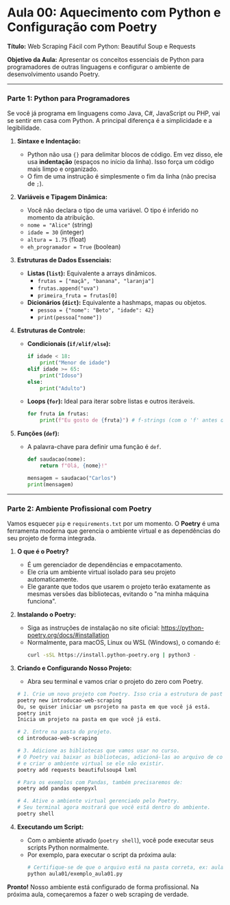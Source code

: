 # Aula 00: Aquecimento com Python e Configuração com Poetry

**Título:** Web Scraping Fácil com Python: Beautiful Soup e Requests

**Objetivo da Aula:** Apresentar os conceitos essenciais de Python para programadores de outras linguagens e configurar o ambiente de desenvolvimento usando Poetry.

---

### Parte 1: Python para Programadores

Se você já programa em linguagens como Java, C#, JavaScript ou PHP, vai se sentir em casa com Python. A principal diferença é a simplicidade e a legibilidade.

1.  **Sintaxe e Indentação:**
    -   Python não usa `{}` para delimitar blocos de código. Em vez disso, ele usa **indentação** (espaços no início da linha). Isso força um código mais limpo e organizado.
    -   O fim de uma instrução é simplesmente o fim da linha (não precisa de `;`).

2.  **Variáveis e Tipagem Dinâmica:**
    -   Você não declara o tipo de uma variável. O tipo é inferido no momento da atribuição.
    -   `nome = "Alice"` (string)
    -   `idade = 30` (integer)
    -   `altura = 1.75` (float)
    -   `eh_programador = True` (boolean)

3.  **Estruturas de Dados Essenciais:**
    -   **Listas (`list`):** Equivalente a arrays dinâmicos.
        -   `frutas = ["maçã", "banana", "laranja"]`
        -   `frutas.append("uva")`
        -   `primeira_fruta = frutas[0]`
    -   **Dicionários (`dict`):** Equivalente a hashmaps, mapas ou objetos.
        -   `pessoa = {"nome": "Beto", "idade": 42}`
        -   `print(pessoa["nome"])`

4.  **Estruturas de Controle:**
    -   **Condicionais (`if/elif/else`):**
        ```python
        if idade < 18:
            print("Menor de idade")
        elif idade >= 65:
            print("Idoso")
        else:
            print("Adulto")
        ```
    -   **Loops (`for`):** Ideal para iterar sobre listas e outros iteráveis.
        ```python
        for fruta in frutas:
            print(f"Eu gosto de {fruta}") # f-strings (com o 'f' antes da string) são ótimas para formatar!
        ```

5.  **Funções (`def`):**
    -   A palavra-chave para definir uma função é `def`.
        ```python
        def saudacao(nome):
            return f"Olá, {nome}!"

        mensagem = saudacao("Carlos")
        print(mensagem)
        ```

---

### Parte 2: Ambiente Profissional com Poetry 

Vamos esquecer `pip` e `requirements.txt` por um momento. O **Poetry** é uma ferramenta moderna que gerencia o ambiente virtual e as dependências do seu projeto de forma integrada.

1.  **O que é o Poetry?**
    -   É um gerenciador de dependências e empacotamento.
    -   Ele cria um ambiente virtual isolado para seu projeto automaticamente.
    -   Ele garante que todos que usarem o projeto terão exatamente as mesmas versões das bibliotecas, evitando o "na minha máquina funciona".

2.  **Instalando o Poetry:**
    -   Siga as instruções de instalação no site oficial: https://python-poetry.org/docs/#installation
    -   Normalmente, para macOS, Linux ou WSL (Windows), o comando é:
        ```bash
        curl -sSL https://install.python-poetry.org | python3 -
        ```

3.  **Criando e Configurando Nosso Projeto:**
    -   Abra seu terminal e vamos criar o projeto do zero com Poetry.

    ```bash
    # 1. Crie um novo projeto com Poetry. Isso cria a estrutura de pastas.
    poetry new introducao-web-scraping
    Ou, se quiser iniciar um psrojeto na pasta em que você já está.
    poetry init	
    Inicia um projeto na pasta em que você já está.

    # 2. Entre na pasta do projeto.
    cd introducao-web-scraping

    # 3. Adicione as bibliotecas que vamos usar no curso.
    # O Poetry vai baixar as bibliotecas, adicioná-las ao arquivo de configuração (pyproject.toml)
    # e criar o ambiente virtual se ele não existir.
    poetry add requests beautifulsoup4 lxml
    
    # Para os exemplos com Pandas, também precisaremos de:
    poetry add pandas openpyxl
    
    # 4. Ative o ambiente virtual gerenciado pelo Poetry.
    # Seu terminal agora mostrará que você está dentro do ambiente.
    poetry shell
    ```

4.  **Executando um Script:**
    -   Com o ambiente ativado (`poetry shell`), você pode executar seus scripts Python normalmente.
    -   Por exemplo, para executar o script da próxima aula:
        ```bash
        # Certifique-se de que o arquivo está na pasta correta, ex: aula01/exemplo_aula01.py
        python aula01/exemplo_aula01.py
        ```

**Pronto!** Nosso ambiente está configurado de forma profissional. Na próxima aula, começaremos a fazer o web scraping de verdade.